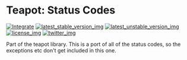 # Teapot: Status Codes

[![Integrate](https://github.com/teapot-php/status-code/workflows/Integrate/badge.svg?branch=main)](https://github.com/teapot-php/status-code/actions)
[![latest_stable_version_img]][latest_stable_version]
[![latest_unstable_version_img]][latest_unstable_version]
[![license_img]][license]
[![twitter_img]][twitter]

Part of the teapot library. This is a port of all of the status codes, so the exceptions etc don't get included in this one.

[latest_stable_version_img]: https://img.shields.io/packagist/v/teapot/status-code.svg "Latest Stable Version"
[latest_stable_version]: https://packagist.org/packages/teapot/status-code "Latest Stable Version"

[latest_unstable_version_img]: https://img.shields.io/packagist/vpre/teapot/status-code.svg "Latest Unstable Version"
[latest_unstable_version]: https://packagist.org/packages/teapot/status-code "Latest Unstable Version"

[license_img]: https://img.shields.io/packagist/l/teapot/status-code.svg "License"
[license]: https://packagist.org/packages/teapot/status-code

[twitter_img]: https://img.shields.io/badge/twitter-%40shrikeh-blue.svg "@shrikeh on Twitter"
[twitter]: https://twitter.com/shrikeh
